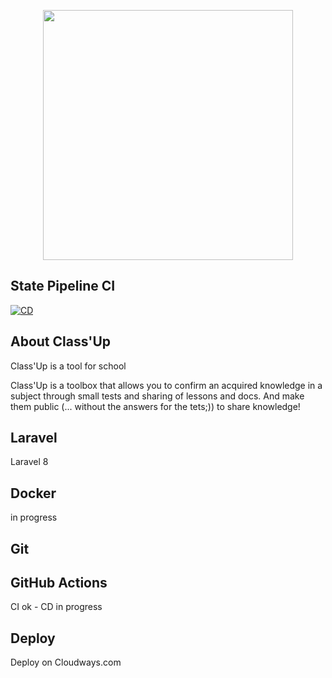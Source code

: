 <p align="center"><a href="https://laravel.com" target="_blank"><img src="/images/classuplogo.PNG" width="400"></a></p>

## State Pipeline CI
[![CD](https://github.com/ClassUp-project/classup_new_classup/actions/workflows/main.yaml/badge.svg?branch=main)](https://github.com/ClassUp-project/classup_new_classup/actions/workflows/main.yaml)

## About Class'Up

Class'Up is a tool for school 

Class'Up is a toolbox that allows you to confirm an acquired knowledge in a subject through small tests and sharing of lessons and docs. And make them public (... without the answers for the tets;)) to share knowledge!

## Laravel
Laravel 8
## Docker
in progress

## Git

## GitHub Actions
CI ok - CD in progress
## Deploy
Deploy on Cloudways.com
